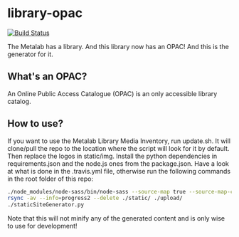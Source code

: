 # library-opac
[![Build Status](https://travis-ci.org/Metalab/library-opac.svg?branch=main)](https://travis-ci.org/Metalab/library-opac)

The Metalab has a library. And this library now has an OPAC! And this is the generator for it.

## What's an OPAC?

An Online Public Access Catalogue (OPAC) is an only accessible library catalog.

## How to use?

If you want to use the Metalab Library Media Inventory, run update.sh. It will clone/pull the repo to the location where the script will look for it by default. Then replace the logos in static/img. Install the python dependencies in requirements.json and the node.js ones from the package.json. Have a look at what is done in the .travis.yml file, otherwise run the following commands in the root folder of this repo:

```bash
./node_modules/node-sass/bin/node-sass --source-map true --source-map-contents --output-style compressed static/sass/all.scss static/style.css
rsync -av --info=progress2 --delete ./static/ ./upload/
./staticSiteGenerator.py
```

Note that this will not minify any of the generated content and is only wise to use for development!
